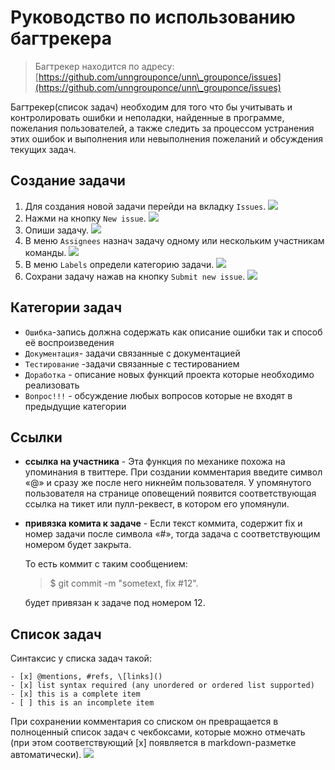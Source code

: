 # Руководство по использованию багтрекера
> Багтрекер находится по адресу: [https://github.com/unngrouponce/unn\_grouponce/issues](https://github.com/unngrouponce/unn\_grouponce/issues)

Багтрекер(список задач) необходим для того что бы учитывать и контролировать ошибки и неполадки, найденные в программе, пожелания пользователей, а также следить за процессом устранения этих ошибок и выполнения или невыполнения пожеланий и обсуждения текущих задач.
## Создание задачи
1. Для создания новой задачи перейди на вкладку `Issues`.
	![](https://raw.githubusercontent.com/unngrouponce/unn_grouponce/master/data/issue-1.png)
2. Нажми на кнопку `New issue`.
	![](https://raw.githubusercontent.com/unngrouponce/unn_grouponce/master/data/issue-2.png)
3. Опиши задачу.
	![](https://raw.githubusercontent.com/unngrouponce/unn_grouponce/master/data/issue-3.png)
4. В меню `Assignees` назнач задачу одному или нескольким участникам команды.
	![](https://raw.githubusercontent.com/unngrouponce/unn_grouponce/master/data/issue-4.png)
5. В меню `Labels` определи категорию задачи.
	![](https://raw.githubusercontent.com/unngrouponce/unn_grouponce/master/data/issue-5.png)
6. Сохрани задачу нажав на кнопку `Submit new issue`.
	![](https://raw.githubusercontent.com/unngrouponce/unn_grouponce/master/data/issue-6.png)

## Категории задач
- `Ошибка`-запись должна содержать как описание ошибки так и способ её воспроизведения
- `Документация`- задачи связанные с документацией 
- `Тестирование` -задачи связанные с тестированием
- `Доработка` - описание новых функций проекта которые необходимо реализовать
- `Вопрос!!!` - обсуждение любых вопросов которые не входят в предыдущие категории

## Ссылки
-  **ссылка на участника** - Эта функция по механике похожа на упоминания в твиттере. При создании комментария введите символ «@» и сразу же после него никнейм пользователя. У упомянутого пользователя на странице оповещений появится соответствующая ссылка на тикет или пулл-реквест, в котором его упомянули.
- **привязка комита к задаче** - Если текст коммита, содержит fix и номер задачи после символа «#», тогда задача с соответствующим номером будет закрыта.

	То есть коммит с таким сообщением:
	>$ git commit -m "sometext, fix #12". 

	будет привязан к задаче под номером 12.

## Список задач
Синтаксис у списка задач такой:
```
- [x] @mentions, #refs, \[links]()
- [x] list syntax required (any unordered or ordered list supported)
- [x] this is a complete item
- [ ] this is an incomplete item
```


При сохранении комментария со списком он превращается в полноценный список задач с чекбоксами, которые можно отмечать (при этом соответствующий [x] появляется в markdown-разметке автоматически). 
![](https://raw.githubusercontent.com/unngrouponce/unn_grouponce/master/data/issue-7.png)
